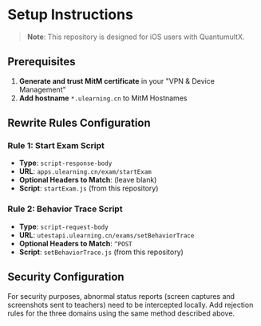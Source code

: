 # Setup Instructions

> **Note**: This repository is designed for iOS users with QuantumultX.

## Prerequisites

1. **Generate and trust MitM certificate** in your "VPN & Device Management"
2. **Add hostname** `*.ulearning.cn` to MitM Hostnames

## Rewrite Rules Configuration

### Rule 1: Start Exam Script
- **Type**: `script-response-body`
- **URL**: `apps.ulearning.cn/exam/startExam`
- **Optional Headers to Match**: (leave blank)
- **Script**: `startExam.js` (from this repository)

### Rule 2: Behavior Trace Script
- **Type**: `script-request-body`
- **URL**: `utestapi.ulearning.cn/exams/setBehaviorTrace`
- **Optional Headers to Match**: `^POST`
- **Script**: `setBehaviorTrace.js` (from this repository)

## Security Configuration

For security purposes, abnormal status reports (screen captures and screenshots sent to teachers) need to be intercepted locally. Add rejection rules for the three domains using the same method described above.
